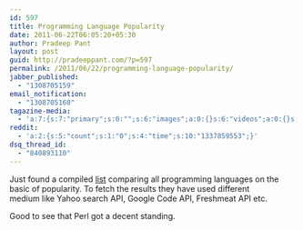 ```yaml
---
id: 597
title: Programming Language Popularity
date: 2011-06-22T06:05:20+05:30
author: Pradeep Pant
layout: post
guid: http://pradeeppant.com/?p=597
permalink: /2011/06/22/programming-language-popularity/
jabber_published:
  - "1308705159"
email_notification:
  - "1308705160"
tagazine-media:
  - 'a:7:{s:7:"primary";s:0:"";s:6:"images";a:0:{}s:6:"videos";a:0:{}s:11:"image_count";s:1:"0";s:6:"author";s:7:"1995146";s:7:"blog_id";s:7:"1919664";s:9:"mod_stamp";s:19:"2011-06-15 04:35:48";}'
reddit:
  - 'a:2:{s:5:"count";s:1:"0";s:4:"time";s:10:"1337859553";}'
dsq_thread_id:
  - "840893110"
---
```

Just found a compiled [list](http://langpop.com/) comparing all programming languages on the basic of popularity. To fetch the results they have used different medium like Yahoo search API, Google Code API, Freshmeat API etc.

Good to see that Perl got a decent standing.